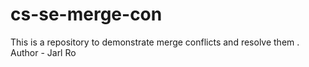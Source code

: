 # cs-se-merge-con
This is a repository to demonstrate merge conflicts and resolve them .
Author - Jarl Ro

